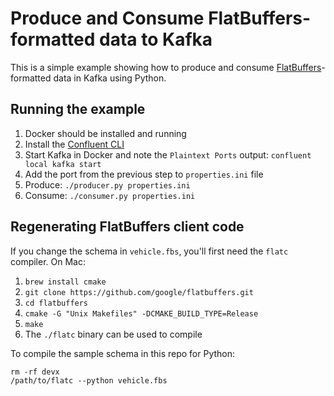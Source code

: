 # Produce and Consume FlatBuffers-formatted data to Kafka

This is a simple example showing how to produce and consume [FlatBuffers](https://flatbuffers.dev/)-formatted data in Kafka using Python.

## Running the example

1. Docker should be installed and running
2. Install the [Confluent CLI](https://docs.confluent.io/confluent-cli/current/install.html)
3. Start Kafka in Docker and note the `Plaintext Ports` output: `confluent local kafka start`
4. Add the port from the previous step to `properties.ini` file
5. Produce: `./producer.py properties.ini`
6. Consume: `./consumer.py properties.ini`

## Regenerating FlatBuffers client code

If you change the schema in `vehicle.fbs`, you'll first need the `flatc` compiler. On Mac:

1. `brew install cmake`
2. `git clone https://github.com/google/flatbuffers.git`
3. `cd flatbuffers`
4. `cmake -G "Unix Makefiles" -DCMAKE_BUILD_TYPE=Release`
5. `make`
6. The `./flatc` binary can be used to compile

To compile the sample schema in this repo for Python:

```commandline
rm -rf devx
/path/to/flatc --python vehicle.fbs
```